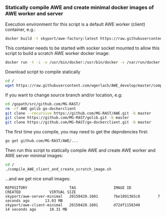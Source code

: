 

### Statically compile AWE and create minimal docker images of AWE worker and server

Execution environment for this script is a default AWE worker (client) container, e.g.:
```bash
docker build -t skyport/awe-factory:latest https://raw.githubusercontent.com/MG-RAST/Skyport/master/dockerfiles/awe-client/Dockerfile
```

This container needs to be started with socker socket mounted to allow this script to build a scratch AWE worker docker image:
```bash
docker run -t -i -v /usr/bin/docker:/usr/bin/docker -v /var/run/docker.sock:/var/run/docker.sock --name awe-factory skyport/awe-factory:latest
```

Download script to compile statically
```bash
cd /
wget https://raw.githubusercontent.com/wgerlach/AWE_develop/master/compile_AWE_client_and_create_scratch_image.sh
```

If you want to change source branch and/or location, e.g:
```bash
cd /gopath/src/github.com/MG-RAST/
rm -rf AWE golib go-dockerclient
git clone --recursive https://github.com/MG-RAST/AWE.git -b master
git clone https://github.com/MG-RAST/golib.git -b master
git clone https://github.com/MG-RAST/go-dockerclient.git -b master
```

The first time you compile, you may need to get the depndencies first:
```bash
go get github.com/MG-RAST/AWE/...
```

Then run this script to statically compile AWE and create AWE worker and AWE server minimal images:
```bash
cd /
./compile_AWE_client_and_create_scratch_image.sh
```

...and we get nice small images:
```text
REPOSITORY                   TAG                 IMAGE ID            CREATED             VIRTUAL SIZE
skyport/awe-server-minimal   20150420.1601       7be1891365c8        7 seconds ago       13.03 MB
skyport/awe-client-minimal   20150420.1601       d72df1158340        14 seconds ago      10.31 MB
```
